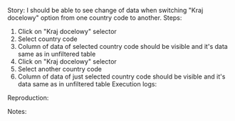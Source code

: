 Story:
I should be able to see change of data when switching "Kraj docelowy" option from one country code to another.
Steps:
1. Click on "Kraj docelowy" selector
2. Select country code
3. Column of data of selected country code should be visible and it's data same as in unfiltered table
4. Click on "Kraj docelowy" selector
5. Select another country code
6. Column of data of just selected country code should be visible and it's data same as in unfiltered table
Execution logs:

Reproduction:

Notes:
